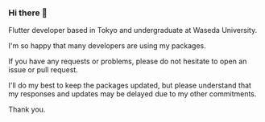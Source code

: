 ### Hi there 👋

Flutter developer based in Tokyo and undergraduate at Waseda University. 

I'm so happy that many developers are using my packages.

If you have any requests or problems, please do not hesitate to open an issue or pull request.

I'll do my best to keep the packages updated, but please understand that my responses and updates may be delayed due to my other commitments.

Thank you.

<!--
**santa112358/santa112358** is a ✨ _special_ ✨ repository because its `README.md` (this file) appears on your GitHub profile.

Here are some ideas to get you started:

- 🔭 I’m currently working on ...
- 🌱 I’m currently learning ...
- 👯 I’m looking to collaborate on ...
- 🤔 I’m looking for help with ...
- 💬 Ask me about ...
- 📫 How to reach me: ...
- 😄 Pronouns: ...
- ⚡ Fun fact: ...
-->
